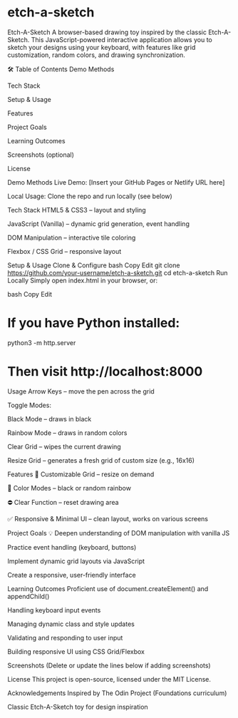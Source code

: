 # etch-a-sketch

Etch-A-Sketch
A browser-based drawing toy inspired by the classic Etch-A-Sketch. This JavaScript-powered interactive application allows you to sketch your designs using your keyboard, with features like grid customization, random colors, and drawing synchronization.

🛠️ Table of Contents
Demo Methods

Tech Stack

Setup & Usage

Features

Project Goals

Learning Outcomes

Screenshots (optional)

License

Demo Methods
Live Demo: [Insert your GitHub Pages or Netlify URL here]

Local Usage: Clone the repo and run locally (see below)

Tech Stack
HTML5 & CSS3 – layout and styling

JavaScript (Vanilla) – dynamic grid generation, event handling

DOM Manipulation – interactive tile coloring

Flexbox / CSS Grid – responsive layout

Setup & Usage
Clone & Configure
bash
Copy
Edit
git clone https://github.com/your-username/etch-a-sketch.git
cd etch-a-sketch
Run Locally
Simply open index.html in your browser, or:

bash
Copy
Edit
# If you have Python installed:
python3 -m http.server
# Then visit http://localhost:8000
Usage
Arrow Keys – move the pen across the grid

Toggle Modes:

Black Mode – draws in black

Rainbow Mode – draws in random colors

Clear Grid – wipes the current drawing

Resize Grid – generates a fresh grid of custom size (e.g., 16x16)

Features
🔲 Customizable Grid – resize on demand

🎨 Color Modes – black or random rainbow

⛔ Clear Function – reset drawing area

✅ Responsive & Minimal UI – clean layout, works on various screens

Project Goals
💡 Deepen understanding of DOM manipulation with vanilla JS

Practice event handling (keyboard, buttons)

Implement dynamic grid layouts via JavaScript

Create a responsive, user-friendly interface

Learning Outcomes
Proficient use of document.createElement() and appendChild()

Handling keyboard input events

Managing dynamic class and style updates

Validating and responding to user input

Building responsive UI using CSS Grid/Flexbox

Screenshots
(Delete or update the lines below if adding screenshots)


License
This project is open-source, licensed under the MIT License.

Acknowledgements
Inspired by The Odin Project (Foundations curriculum)

Classic Etch-A-Sketch toy for design inspiration
